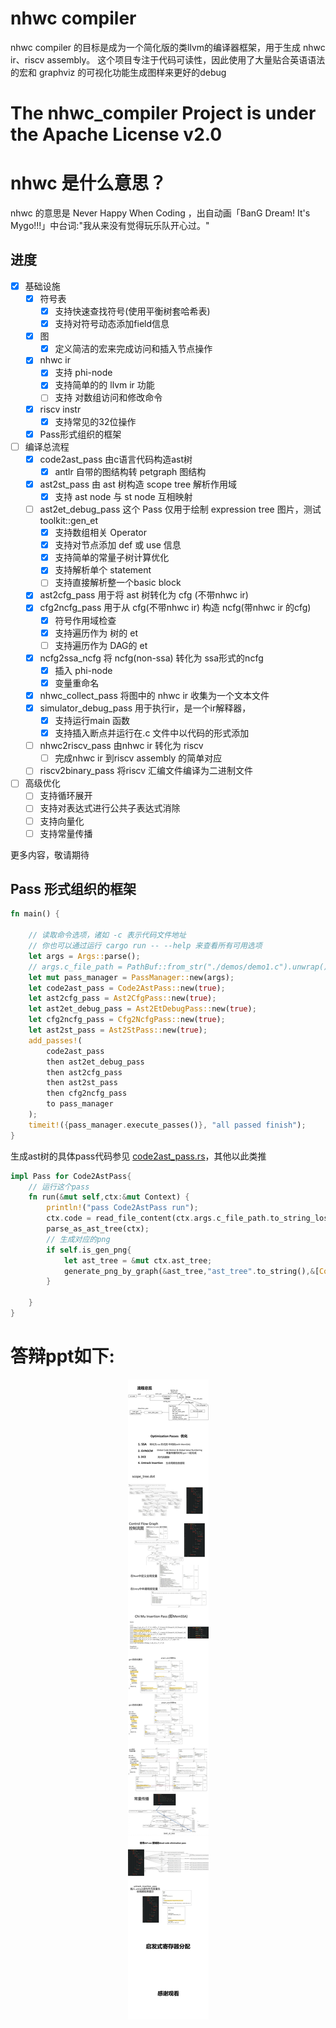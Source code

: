 # nhwc compiler

nhwc compiler 的目标是成为一个简化版的类llvm的编译器框架，用于生成 nhwc ir、riscv assembly。
这个项目专注于代码可读性，因此使用了大量贴合英语语法的宏和 graphviz 的可视化功能生成图样来更好的debug

# The nhwc_compiler Project is under the Apache License v2.0

# nhwc 是什么意思？

nhwc 的意思是 Never Happy When Coding ，出自动画「BanG Dream! It's Mygo!!!」中台词:"我从来没有觉得玩乐队开心过。"

## 进度

- [x] 基础设施
    - [x] 符号表
        - [x] 支持快速查找符号(使用平衡树套哈希表)
        - [x] 支持对符号动态添加field信息
    - [x] 图
        - [x] 定义简洁的宏来完成访问和插入节点操作
    - [x] nhwc ir
        - [x] 支持 phi-node 
        - [x] 支持简单的的 llvm ir 功能
        - [ ] 支持 对数组访问和修改命令
    - [x] riscv instr
        - [x] 支持常见的32位操作
    - [x] Pass形式组织的框架
- [ ] 编译总流程
    - [x] code2ast_pass  由c语言代码构造ast树
        - [x] antlr 自带的图结构转 petgraph 图结构
    - [x] ast2st_pass 由 ast 树构造 scope tree 解析作用域
        - [x] 支持 ast node 与 st node 互相映射 
    - [ ] ast2et_debug_pass 这个 Pass 仅用于绘制 expression tree 图片，测试toolkit::gen_et
        - [x] 支持数组相关 Operator
        - [x] 支持对节点添加 def 或 use 信息
        - [x] 支持简单的常量子树计算优化
        - [x] 支持解析单个 statement 
        - [ ] 支持直接解析整一个basic block 
    - [x] ast2cfg_pass 用于将 ast 树转化为 cfg (不带nhwc ir)
    - [x] cfg2ncfg_pass 用于从 cfg(不带nhwc ir) 构造 ncfg(带nhwc ir 的cfg)
        - [x] 符号作用域检查
        - [x] 支持遍历作为 树的 et 
        - [ ] 支持遍历作为 DAG的 et 
    - [x] ncfg2ssa_ncfg 将 ncfg(non-ssa) 转化为 ssa形式的ncfg
        - [x] 插入 phi-node 
        - [x] 变量重命名
    - [x] nhwc_collect_pass 将图中的 nhwc ir 收集为一个文本文件
    - [x] simulator_debug_pass 用于执行ir，是一个ir解释器，
        - [x] 支持运行main 函数
        - [x] 支持插入断点并运行在.c 文件中以代码的形式添加
    - [ ] nhwc2riscv_pass 由nhwc ir 转化为 riscv
        - [ ] 完成nhwc ir 到riscv assembly 的简单对应
    - [ ] riscv2binary_pass 将riscv 汇编文件编译为二进制文件
- [ ] 高级优化
    - [ ] 支持循环展开
    - [ ] 支持对表达式进行公共子表达式消除
    - [ ] 支持向量化
    - [ ] 支持常量传播

更多内容，敬请期待


## Pass 形式组织的框架

```rust
fn main() {
    
    // 读取命令选项，诸如 -c 表示代码文件地址
    // 你也可以通过运行 cargo run -- --help 来查看所有可用选项
    let args = Args::parse();
    // args.c_file_path = PathBuf::from_str("./demos/demo1.c").unwrap();
    let mut pass_manager = PassManager::new(args);
    let code2ast_pass = Code2AstPass::new(true);
    let ast2cfg_pass = Ast2CfgPass::new(true);
    let ast2et_debug_pass = Ast2EtDebugPass::new(true);
    let cfg2ncfg_pass = Cfg2NcfgPass::new(true);
    let ast2st_pass = Ast2StPass::new(true);
    add_passes!(
        code2ast_pass
        then ast2et_debug_pass
        then ast2cfg_pass
        then ast2st_pass
        then cfg2ncfg_pass
        to pass_manager
    );
    timeit!({pass_manager.execute_passes()}, "all passed finish");
}
```

<!-- ## 使用C语言语法文件C.g4和antlr生成ast树 -->


生成ast树的具体pass代码参见 [code2ast_pass.rs](./src/passes/code2ast_pass.rs)，其他以此类推

```rust
impl Pass for Code2AstPass{
    // 运行这个pass 
    fn run(&mut self,ctx:&mut Context) {
        println!("pass Code2AstPass run");
        ctx.code = read_file_content(ctx.args.c_file_path.to_string_lossy().into_owned());
        parse_as_ast_tree(ctx);
        // 生成对应的png 
        if self.is_gen_png{
            let ast_tree = &mut ctx.ast_tree;
            generate_png_by_graph(&ast_tree,"ast_tree".to_string(),&[Config::EdgeNoLabel]);  
        }

    }
}
```

<!-- ## 2.通过调用一些宏来方便代码书写,如寻找某节点下的子节点(单个或所有子节点),给图增加节点和边等等

<p align="center"><img src="./report/find_node.png"></p>

<p align="center"><img src="./report/find_nodes.png"></p>

<p align="center"><img src="./report/add_nodes_edges.png"></p> -->

<!-- ## 1. 定义cfg node和cfg edge,把ast转化成cfg(control flow graph)控制流程图 -->

<!-- # ast 

<p align="center"><img src="./report/ast_tree.png"></p>

# scope tree 

<p align="center"><img src="./report/scope_tree.png"></p>

# et

<p align="center"><img src="./report/et_tree.png"></p>

# cfg 

<p align="center"><img src="./report/cfg_graph.png"></p>

# ncfg 

<p align="center"><img src="./report/nhwc_cfg_graph.png"></p>

# def use chain graph

<p align="center"><img src="./report/def_use_graph.png"></p>

# simulator_graph

<p align="center"><img src="./report/simulator_graph.png"></p> -->

<!-- #  -->

<!-- ## 4.构建符号表,定义新的变量时将其加入,可用于判断符号在当前作用域是否合法,并记录该符号信息(值类型,内容等) -->

<!-- ## 6.定义变量类型,用于判断变量类型是否合法 -->


<!-- ## 7.定义了instruction,是nhwc的基本结构.并生成了nhwc的cfg

### instruction把所有语句分成了

>定义函数

>定义变量

>算数运算(+ - * /)

>简单赋值语句

>调用(Call)函数

>跳转(Jump)语句(break continue return)

>phi函数

共7种在cfg中出现的节点 -->

<!-- 
## 8.定义并生成et_tree(expression tree表达式树),以及组成部分--etnode,并自定义添加debug输出,方便观察expression语句,且考虑到一元运算符+=,+=,-=,/=,*=



## 9.添加def-use链

每次调用变量名时,若符号表中不存在,则第一次出现,判定为def,并加入符号表,若之后再次出现,则判定为use,并加入def-use链


## 10.添加了debug输出,方便观察


# 正在进行的部分

## 添加了多个pass,并可选地生成对应png

<p align="center"><img src="./report/passes.png"></p> -->

<!-- >1.code转化为ast -->
<!-- <p align="center"><img src="./report/code2ast.png"></p>

<p align="center"><img src="./report/ast2cfg.png"></p>

<p align="center"><img src="./report/ast2et_debug.png"></p>

<p align="center"><img src="./report/cfg2nhwc_cfg.png"></p>

<p align="center"><img src="./report/ast2scope_tree.png"></p> -->

# 答辩ppt如下:
<p align="center"><img src="./ppt.jpg"></p>